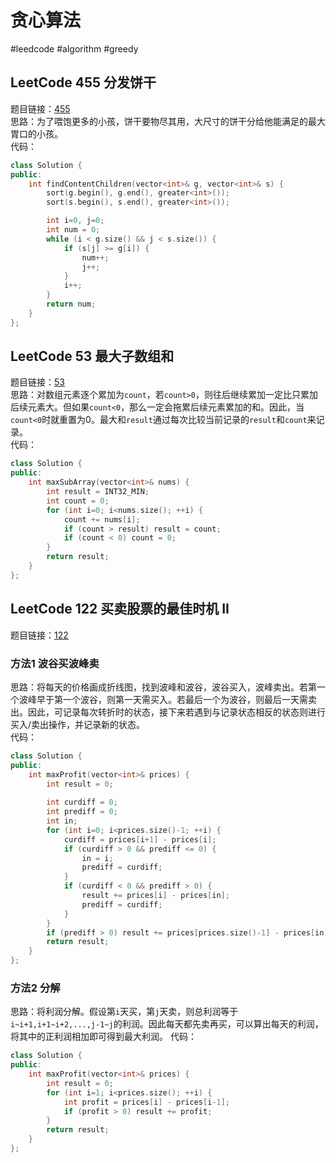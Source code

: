 # 贪心算法
#leedcode #algorithm #greedy
## LeetCode 455 分发饼干
题目链接：[455](https://leetcode.cn/problems/assign-cookies/)  
思路：为了喂饱更多的小孩，饼干要物尽其用，大尺寸的饼干分给他能满足的最大胃口的小孩。  
代码：
```cpp
class Solution {
public:
    int findContentChildren(vector<int>& g, vector<int>& s) {
        sort(g.begin(), g.end(), greater<int>());
        sort(s.begin(), s.end(), greater<int>());

        int i=0, j=0;
        int num = 0;
        while (i < g.size() && j < s.size()) {
            if (s[j] >= g[i]) {
                num++;
                j++;
            }
            i++;
        }
        return num;
    }
};
```
## LeetCode 53 最大子数组和
题目链接：[53](https://leetcode.cn/problems/maximum-subarray/)  
思路：对数组元素逐个累加为`count`，若`count>0`，则往后继续累加一定比只累加后续元素大。但如果`count<0`，那么一定会拖累后续元素累加的和。因此，当 `count<0`时就重置为0。最大和`result`通过每次比较当前记录的`result`和`count`来记录。  
代码：
```cpp
class Solution {
public:
    int maxSubArray(vector<int>& nums) {
        int result = INT32_MIN;
        int count = 0;
        for (int i=0; i<nums.size(); ++i) {
            count += nums[i];
            if (count > result) result = count;
            if (count < 0) count = 0;
        }
        return result;
    }
};
```
## LeetCode 122 买卖股票的最佳时机 II
题目链接：[122](https://leetcode.cn/problems/best-time-to-buy-and-sell-stock-ii/)  
### 方法1 波谷买波峰卖
思路：将每天的价格画成折线图，找到波峰和波谷，波谷买入，波峰卖出。若第一个波峰早于第一个波谷，则第一天需买入。若最后一个为波谷，则最后一天需卖出。因此，可记录每次转折时的状态，接下来若遇到与记录状态相反的状态则进行买入/卖出操作，并记录新的状态。  
代码：
```cpp
class Solution {
public:
    int maxProfit(vector<int>& prices) {
        int result = 0;
        
        int curdiff = 0;
        int prediff = 0;
        int in;
        for (int i=0; i<prices.size()-1; ++i) {
            curdiff = prices[i+1] - prices[i];
            if (curdiff > 0 && prediff <= 0) {
                in = i;
                prediff = curdiff;
            }
            if (curdiff < 0 && prediff > 0) {
                result += prices[i] - prices[in];
                prediff = curdiff;
            }
        }
        if (prediff > 0) result += prices[prices.size()-1] - prices[in];
        return result;
    }
};
```
### 方法2 分解
思路：将利润分解。假设第`i`天买，第`j`天卖，则总利润等于`i~i+1,i+1~i+2,...,j-1~j`的利润。因此每天都先卖再买，可以算出每天的利润，将其中的正利润相加即可得到最大利润。
代码：
```cpp
class Solution {
public:
    int maxProfit(vector<int>& prices) {
        int result = 0;
        for (int i=1; i<prices.size(); ++i) {
            int profit = prices[i] - prices[i-1];
            if (profit > 0) result += profit;
        }
        return result;
    }
};
```
